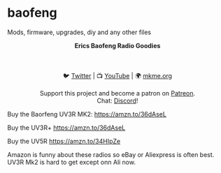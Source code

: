 # baofeng
Mods, firmware, upgrades, diy and any other files  

<p align="center">
<b>Erics Baofeng Radio Goodies  </b><br>
<br><br>
<br>🐦 <a href="https://twitter.com/mkmeorg">Twitter</a>
| 📺 <a href="https://www.youtube.com/mkmeorg">YouTube</a>
| 🌍 <a href="http://www.mkme.org">mkme.org</a><br>
<br>
Support this project and become a patron on <a href="https://www.patreon.com/EricWilliam">Patreon</a>.<br>
Chat: <a href="https://discord.gg/j9S4Fgv">Discord</a></b>!
</p>


Buy the Baorfeng UV3R MK2: https://amzn.to/36dAseL

Buy the UV3R+ https://amzn.to/36dAseL

Buy the UV5R https://amzn.to/34HIpZe

Amazon is funny about these radios so eBay or Aliexpress is often best.  UV3R Mk2 is hard to get except onn Ali now. 
